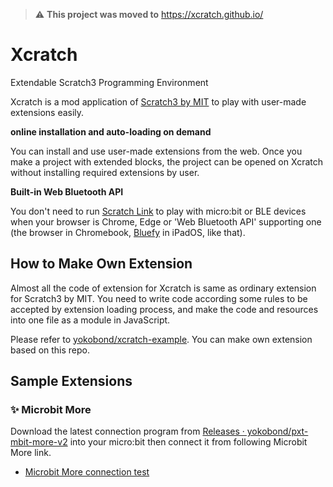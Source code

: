 
> :warning: **This project was moved to** https://xcratch.github.io/

# Xcratch
Extendable Scratch3 Programming Environment

Xcratch is a mod application of [Scratch3 by MIT](https://scratch.mit.edu/) to play with user-made extensions easily.

**online installation and auto-loading on demand**

You can install and use user-made extensions from the web. Once you make a project with extended blocks, the project can be opened on Xcratch without installing required extensions by user.

**Built-in Web Bluetooth API**

You don't need to run [Scratch Link](https://scratch.mit.edu/microbit) to play with micro:bit or BLE devices when your browser is Chrome, Edge or 'Web Bluetooth API' supporting one (the browser in Chromebook, [‎Bluefy](https://apps.apple.com/jp/app/bluefy-web-ble-browser/id1492822055) in iPadOS, like that).

## How to Make Own Extension

Almost all the code of extension for Xcratch is same as ordinary extension for Scratch3 by MIT. You need to write code according some rules to be accepted by extension loading process, and make the code and resources into one file as a module in JavaScript. 

Please refer to [yokobond/xcratch-example](https://github.com/yokobond/xcratch-example). You can make own extension based on this repo. 

## Sample Extensions

### ✨ Microbit More 

Download the latest connection program from [Releases · yokobond/pxt-mbit-more-v2](https://github.com/yokobond/pxt-mbit-more-v2/releases) into your micro:bit then connect it from following Microbit More link.

- [Microbit More connection test](https://yokobond.github.io/xcratch/?project=https://yokobond.github.io/mbit-more-v2/example/test/connection.sb3) 
